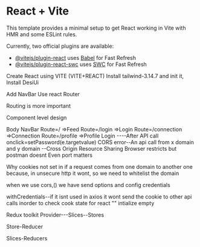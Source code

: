 # React + Vite

This template provides a minimal setup to get React working in Vite with HMR and some ESLint rules.

Currently, two official plugins are available:

- [@vitejs/plugin-react](https://github.com/vitejs/vite-plugin-react/blob/main/packages/plugin-react/README.md) uses [Babel](https://babeljs.io/) for Fast Refresh
- [@vitejs/plugin-react-swc](https://github.com/vitejs/vite-plugin-react-swc) uses [SWC](https://swc.rs/) for Fast Refresh


Create React using VITE (VITE+REACT)
Install tailwind-3.14.7 and init it,
Install DesiUi

Add NavBar
Use react Router

Routing is more important

Component level design

Body
    NavBar
    Route=/ =>Feed
    Route=/login =>Login
    Route=/connection =>Connection
    Route=/profile =>Profile
Login
    ----After API call
onclick=setPassword(e.targetvalue)
CORS error--An api call from x domain and y domain
          --Cross Origin Resource Sharing
Browser restricts but postman doesnt
Even port matters

Why cookies not set in if a request comes from one domain to another one because, in unsecure http it wont,
so we need to whitelist the domain

when we use cors,() we have send options and config
credentials

withCredentials--if it isnt used in axios it wont send the cookie to other api calls
inorder to check cook
    state for react
    "" intialize empty


Redux toolkit
Provider---Slices--Stores

Store-Reducer

Slices-Reducers

